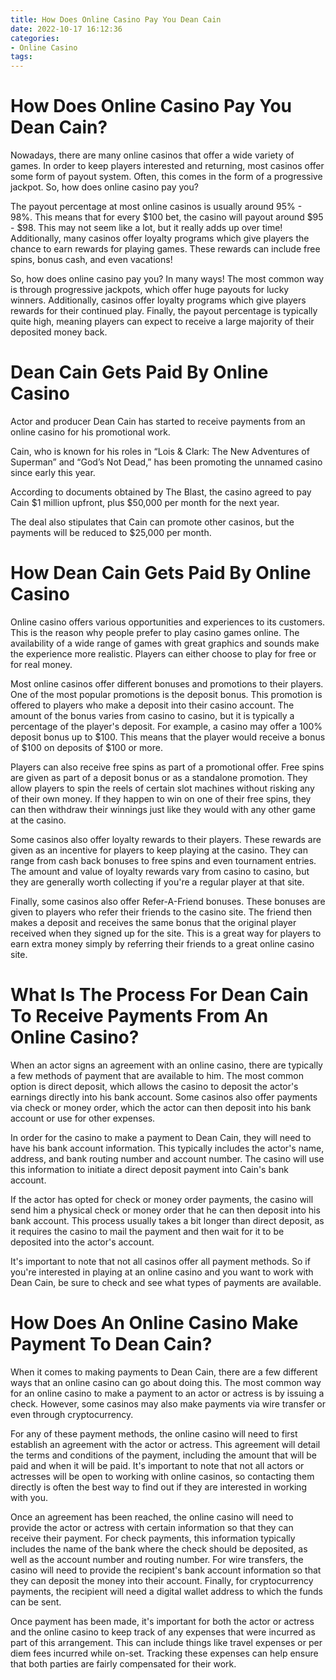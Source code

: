 ```yaml
---
title: How Does Online Casino Pay You Dean Cain
date: 2022-10-17 16:12:36
categories:
- Online Casino
tags:
---
```



#  How Does Online Casino Pay You Dean Cain?

Nowadays, there are many online casinos that offer a wide variety of games. In order to keep players interested and returning, most casinos offer some form of payout system. Often, this comes in the form of a progressive jackpot. So, how does online casino pay you?

The payout percentage at most online casinos is usually around 95% - 98%. This means that for every $100 bet, the casino will payout around $95 - $98. This may not seem like a lot, but it really adds up over time! Additionally, many casinos offer loyalty programs which give players the chance to earn rewards for playing games. These rewards can include free spins, bonus cash, and even vacations!

So, how does online casino pay you? In many ways! The most common way is through progressive jackpots, which offer huge payouts for lucky winners. Additionally, casinos offer loyalty programs which give players rewards for their continued play. Finally, the payout percentage is typically quite high, meaning players can expect to receive a large majority of their deposited money back.

#  Dean Cain Gets Paid By Online Casino

Actor and producer Dean Cain has started to receive payments from an online casino for his promotional work.

Cain, who is known for his roles in “Lois & Clark: The New Adventures of Superman” and “God’s Not Dead,” has been promoting the unnamed casino since early this year.

According to documents obtained by The Blast, the casino agreed to pay Cain $1 million upfront, plus $50,000 per month for the next year.

The deal also stipulates that Cain can promote other casinos, but the payments will be reduced to $25,000 per month.

#  How Dean Cain Gets Paid By Online Casino

Online casino offers various opportunities and experiences to its customers. This is the reason why people prefer to play casino games online. The availability of a wide range of games with great graphics and sounds make the experience more realistic. Players can either choose to play for free or for real money.

Most online casinos offer different bonuses and promotions to their players. One of the most popular promotions is the deposit bonus. This promotion is offered to players who make a deposit into their casino account. The amount of the bonus varies from casino to casino, but it is typically a percentage of the player's deposit. For example, a casino may offer a 100% deposit bonus up to $100. This means that the player would receive a bonus of $100 on deposits of $100 or more.

Players can also receive free spins as part of a promotional offer. Free spins are given as part of a deposit bonus or as a standalone promotion. They allow players to spin the reels of certain slot machines without risking any of their own money. If they happen to win on one of their free spins, they can then withdraw their winnings just like they would with any other game at the casino.

Some casinos also offer loyalty rewards to their players. These rewards are given as an incentive for players to keep playing at the casino. They can range from cash back bonuses to free spins and even tournament entries. The amount and value of loyalty rewards vary from casino to casino, but they are generally worth collecting if you're a regular player at that site.

 Finally, some casinos also offer Refer-A-Friend bonuses. These bonuses are given to players who refer their friends to the casino site. The friend then makes a deposit and receives the same bonus that the original player received when they signed up for the site. This is a great way for players to earn extra money simply by referring their friends to a great online casino site.

#  What Is The Process For Dean Cain To Receive Payments From An Online Casino?

When an actor signs an agreement with an online casino, there are typically a few methods of payment that are available to him. The most common option is direct deposit, which allows the casino to deposit the actor's earnings directly into his bank account. Some casinos also offer payments via check or money order, which the actor can then deposit into his bank account or use for other expenses.

In order for the casino to make a payment to Dean Cain, they will need to have his bank account information. This typically includes the actor's name, address, and bank routing number and account number. The casino will use this information to initiate a direct deposit payment into Cain's bank account.

If the actor has opted for check or money order payments, the casino will send him a physical check or money order that he can then deposit into his bank account. This process usually takes a bit longer than direct deposit, as it requires the casino to mail the payment and then wait for it to be deposited into the actor's account.

It's important to note that not all casinos offer all payment methods. So if you're interested in playing at an online casino and you want to work with Dean Cain, be sure to check and see what types of payments are available.

#  How Does An Online Casino Make Payment To Dean Cain?

When it comes to making payments to Dean Cain, there are a few different ways that an online casino can go about doing this. The most common way for an online casino to make a payment to an actor or actress is by issuing a check. However, some casinos may also make payments via wire transfer or even through cryptocurrency.

For any of these payment methods, the online casino will need to first establish an agreement with the actor or actress. This agreement will detail the terms and conditions of the payment, including the amount that will be paid and when it will be paid. It's important to note that not all actors or actresses will be open to working with online casinos, so contacting them directly is often the best way to find out if they are interested in working with you.

Once an agreement has been reached, the online casino will need to provide the actor or actress with certain information so that they can receive their payment. For check payments, this information typically includes the name of the bank where the check should be deposited, as well as the account number and routing number. For wire transfers, the casino will need to provide the recipient's bank account information so that they can deposit the money into their account. Finally, for cryptocurrency payments, the recipient will need a digital wallet address to which the funds can be sent.

Once payment has been made, it's important for both the actor or actress and the online casino to keep track of any expenses that were incurred as part of this arrangement. This can include things like travel expenses or per diem fees incurred while on-set. Tracking these expenses can help ensure that both parties are fairly compensated for their work.